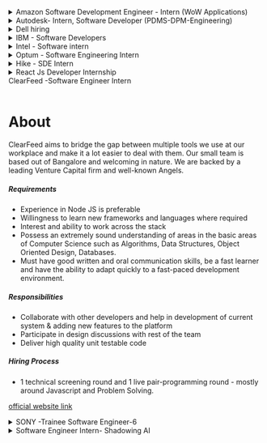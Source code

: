 <details>
<summary>Amazon Software Development Engineer - Intern (WoW Applications)</summary>
<br>
About <br>

At Amazon, we hire the best minds in technology to innovate and build on behalf of our customers. The intense focus we have on our customers is why we are one of the world’s most beloved brands – customer obsession is part of our company DNA. Our interns write real software and collaborate with a select group of experienced software development engineers (SDEs) who guide interns on projects that matter to our customers.
As an intern, you will be matched to a manager and a mentor. You will have the opportunity to influence the evolution of Amazon technology and lead mission critical projects early in your career. Your design, code, and raw smarts will contribute to solving some of the most complex technical challenges in the areas of distributed systems, data mining, automation, optimization, scalability, and security – just to name a few. In addition to working on an impactful project, you will have the opportunity to engage with Amazonians for both personal and professional development, expand your network, and participate in activities with other interns throughout your internship. No matter the location of your internship, we give you the tools to own your project and learn in a real-world setting. Many of our technologies overlap, and you would be hard pressed to find a team that is not using Amazon Web Services (AWS), touching the catalogue, or iterating services to better personalize for customers.<br>
<br><br>

BASIC QUALIFICATIONS <br>
Currently enrolled in a Bachelor’s or Master’s Degree in Computer Science, Computer Engineering, or related field at time of application.
Knowledge of the syntax of languages such as Java, C/C++ or Python.
Knowledge of Computer Science fundamentals such as object-oriented design, algorithm design, data structures, problem solving, and complexity analysis.

PREFERRED QUALIFICATIONS <BR>
Previous technical internship(s), if applicable.
Experience with distributed, multi-tiered systems, algorithms, and relational databases.
Experience in optimization mathematics such as linear programming and nonlinear optimization.
Ability to effectively articulate technical challenges and solutions.
Adept at handling ambiguous or undefined problems as well as ability to think abstractly.
Applications are reviewed on a rolling basis. For an update on your status, or to confirm your application was submitted successfully, please login to your candidate portal. NOTE: Amazon works with a high volume of applicants so we appreciate your patience as we review applications.
Amazon is committed to a diverse and inclusive workplace. Amazon is an equal opportunity employer and does not discriminate on the basis of race, religion, gender, gender identity, sexual orientation, protected veteran status, disability, age, or other legally protected status
Official Website- <br>
https://www.amazon.jobs/en/jobs/1688605/software-development-engineer-intern-amazon-wow-applications<br>
<br>

</details>
  
<details>
<summary>Autodesk- Intern, Software Developer (PDMS-DPM-Engineering)</summary>
<br>
About <br>

Fusion 360 is a Integrated CAD, CAM and CAE software that eliminates need for connected product development process, Unifying design, engineering and manufacturing into a single platform. Fusion Team is data backbone of Fusion 360 and is a Cloud Collaboration Tool that supports data workflows for Fusion 360. It eliminates the inefficiencies that disparate tools create when working with your internal and external teams. Fusion team enables you to manage access and share files securely with internal and external stakeholders. It supports viewing and rendering of design files as well. It helps you Remove the silos from your traditional design process and utilize a modern collaboration environment regardless of your role. Connect your teams and external stakeholders, communicate in real-time and centralize project activity.In this position, intern would be working on Fusion Team ecosystem that has myriad of microservices, monolith BE Rest Services, Web & Mobile interface, etc. We encourage applicants to bring their insight, imagination, and a healthy disregard for the impossible. Together, we can build for everyone.<br>
<br><br>

Responsibilities <br>

Research, conceive and develop software applications to extend and improve on Autodesk's product offering<br>
Collaborate on scalability issues involving access to data and information<br>
Utilize exposure to large-scale production software troubleshooting<br>
Help maintain mission critical services<br>

 
Minimum Qualifications<br>

Bachelor/Master of Engineering with major in: Computer Science/Mechanical/Civil/Electrical etc.<br>
Full-time, 6-month commitment from June to July 2022<br>

 
Preferred Qualifications<br>

Hands-on with Java and Node.js Stack<br>
Exposure to web designing using modern Front End Framework such as React, Angular, Vue, etc<br>
Exposure to DBMS such as mySQL, MongoDB, etc.<br>
  
Official Website- <br>
https://autodesk.wd1.myworkdayjobs.com/en-US/uni/job/Pune-IND/Intern--Software-Developer--PDMS-DPM-Engineering-_22WD57844<br>
<br>

</details>  

<details>

<summary>Dell hiring</summary>

Role: Intern<br>
Batch: 2023, 2024<br>
Location: Bangalore<br>

Link: https://jobs.dell.com/job/-/-/375/37151004304
<details>

</details>
  
  <summary>DTCC - SDE Intern </summary><br>
  About <br>
 
##### Skills & Experience We're Looking For 👨‍💻
  
* You must be working towards a bachelor’s degree in the following curriculums: Computer Science, Information   Technology, MIS or Business & Technology Management or any equivalent specialization
* You must have minimum of a 60% of marks (till the last semester) to be considered
* Should be graduating in 2024
* Candidates should be willing to do the internship from DTCC chennai Office
* Experience and contribute to high-impact projects during a 10-week program (In April-June 23 Time frame)
* Strong problem solving and analytical skills 
* Good written & oral communication skills  
* Ability to work within a team environment  
* Ability to design and code the right solutions starting with broadly defined problems.
<br>

  [official website link](https://ebxr.fa.us2.oraclecloud.com/hcmUI/CandidateExperience/en/sites/CX_1/job/205209/)
</details>

<details>

  
<summary> IBM - Software Developers</summary>
<br>
About <br>

Design, develop, debug and Test application software
Take initiative and excel in teamwork <br>

Required Technical and Professional Expertise <br>

Should be good understanding and coding knowledge in atleast one of these languages: Java, Perl, Python, React JS<br>
Developing reusable software/framework-based products dealing with scalability, availability, reliability, testability<br>
Deliver software that meets functional and non-functional requirements, quality metrics and validating test cases for incorporation into MSS Platform and Applications.<br>
Ability to learn new technologies and processes and quickly apply them to the overall development effort.<br>
Skilled in software design, data structures, and algorithms<br>
Problem solving skills, attention to detail, and the ability to think creatively<br>
<br><br>

Preferred Technical and Professional Expertise<br>

Knowledge with Linux and Kubernetes, Microservices, Swagger, REST, JSON, Kafka<br>
ServiceNow, Gradle, Maven, GitHub, Jenkins, Spring Boot, MySQL, Elastic Search, unit testing (junit)<br>
Other: GitOps Flux, OpenShift, Helm, IBM Cloud, CouchDB, HashiCorp Vault, IBM Cloud Paks, Sonar, Ansible <br>

Official Website- <br>
https://careers.ibm.com/job/15137642/<br>
<br>

</details>
  
  <details>
<summary>Intel - Software intern</summary>
<br>
About <br>

Minimum qualifications are required to be initially considered for this position. Preferred qualifications are in addition to the minimum requirements and are considered a plus factor in identifying top candidates. Minimum Qualifications: � � Preferred Qualifications: � � Requirements listed would be obtained through a combination of industry relevant job experience, internship experiences and or schoolwork/classes/research.
 <br>

Official Website- <br>
https://www.linkedin.com/jobs/view/2994083985/<br>
<br>

</details>
  
<details>
 <summary>Optum - Software Engineering Intern</summary>
 <br>
 <h1>About</h1>
 
 Required Qualifications <br>
 
Uprising Junior or Senior student working towards a bachelor’s degree in Computer Science, Information Technology, Computer Engineering or related field <br>
Understanding of object-oriented programming concepts<br>
Working knowledge of Visual Studio, VB.NET/C#, .NET Core, .NET Framework, ASP.NET, ADO.NET, Angular, Web API<br>
Experience with SQL database applications<br>
Full COVID-19 vaccination is an essential requirement of this role. Candidates located in states that mandate COVID-19 booster doses must also comply with those state requirements. UnitedHealth Group will adhere to all federal, state and local regulations as well as all client requirements and will obtain necessary proof of vaccination, and boosters when applicable, prior to employment to ensure compliance<br>

[official website link](https://www.linkedin.com/jobs/view/2992328274/)
</details>
 
<details>
  <summary>Hike - SDE Intern </summary>
 <br>
 <h1>About</h1>
 
##### Skills & Experience We're Looking For 👨‍💻
  
* Bachelor's Degree in Computer Science, Software Engineering or related area
* Experience with various programming languages such as C++/C# programming, Java, HTML5, and JavaScript
* Ability to interact with cross-functional teams
* Highly developed analytical and organizational skills
* Work in an agile environment to deliver high-quality software.
* Experience with distributed, multi-tiered systems, algorithms, and relational databases.
* Experience in optimization mathematics such as linear programming and nonlinear optimization.
* Ability to effectively articulate technical challenges and solutions.
* Ability to design and code the right solutions starting with broadly defined problems.
<br>

[official website link](https://www.linkedin.com/jobs/view/2936952678/)
</details>


<details>
    <summary>React Js Developer Internship </summary>
 <br>
 <h1>About</h1>
 
##### Skills & Experience We're Looking For 👨‍💻
  
* Work closely with software teams and understand the customer and product requirements
* Write well designed, testable, and efficient code
* Execute full lifecycle software development
* Integrate software components into a fully functional software system
* Document and maintain software functionality
* Strong problem solving and analytical skills 
* Good written & oral communication skills  
* Implement, test, and deploy software solutions while ensuring performance, durability, and security of the platform Other requirements:
* Ability to design and code the right solutions starting with broadly defined problems.
<br>

[official website link](https://www.linkedin.com/jobs/collections/recommended/?currentJobId=3291507061)
</details>

  <summary>ClearFeed -Software Engineer Intern </summary>
 <br>
 <h1>About</h1>
 ClearFeed aims to bridge the gap between multiple tools we use at our workplace and make it a lot easier to deal with them. Our small team is based out of Bangalore and welcoming in nature. We are backed by a leading Venture Capital firm and well-known Angels.
 
##### Requirements
  
* Experience in Node JS is preferable
* Willingness to learn new frameworks and languages where required
* Interest and ability to work across the stack
* Possess an extremely sound understanding of areas in the basic areas of Computer Science such as Algorithms, Data Structures, Object Oriented Design, Databases.
* Must have good written and oral communication skills, be a fast learner and have the ability to adapt quickly to a fast-paced development environment.

##### Responsibilities
* Collaborate with other developers and help in development of current system & adding new features to the platform
* Participate in design discussions with rest of the team
* Deliver high quality unit testable code

##### Hiring Process
* 1 technical screening round and 1 live pair-programming round - mostly around Javascript and Problem Solving.


[official website link](https://clearfeed.freshteam.com/jobs/Qc-tv46N596-/software-engineer-intern?ft_source=5000516891&ft_medium=5000462114)
</details>

<details>
  <summary>SONY -Trainee Software Engineer-6</summary>
 <br>
 <h1>About the Job</h1>
We look for the risk-takers, the collaborators, the inspired and the inspirational. We want the people who are brave enough to work at the cutting edge and create solutions that will enrich and improve the lives of people across the globe. So, if you want to make the world say wow, let's talk.

The conversation starts here. If this role matches your ambitions and skillset, let's get started with your application. Take a look at our other open positions too. Our many opportunities can lead to infinite possibilities.

Design/Propose enhancements for targeted Computer Vision applications.
 
<br>

[official website link](https://sonyglobal.wd1.myworkdayjobs.com/SonyGlobalCareers/job/Bangalore/Trainee-Software-Engineer-6_JR-109940)
</details>




<details>
  <summary>Software Engineer Intern- Shadowing AI </summary>
 <br>
 <h1>About</h1>
 
##### Skills & Experience We're Looking For 👨‍💻
  
* Work closely with software teams and understand the customer and product requirements
* Development experience with programming languages and SQL is a plus.
* Execute full lifecycle software development
* Integrate software components into a fully functional software system
* Test software and web applications
* Strong problem solving and analytical skills 
* Good written & oral communication skills  
* Discover and fix programming bugs
* Ability to design and code the right solutions starting with broadly defined problems.
<br>

[official website link](https://shadowing.ai/hiring/640e46770f056c74-software-engineer-intern)
</details>

  
  

  
